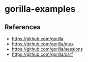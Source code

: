 # gorilla-examples

## References
- https://github.com/gorilla
- https://github.com/gorilla/mux
- https://github.com/gorilla/sessions
- https://github.com/gorilla/csrf

